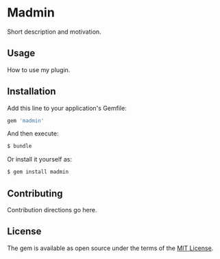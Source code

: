 # Madmin
Short description and motivation.

## Usage
How to use my plugin.

## Installation
Add this line to your application's Gemfile:

```ruby
gem 'madmin'
```

And then execute:
```bash
$ bundle
```

Or install it yourself as:
```bash
$ gem install madmin
```

## Contributing
Contribution directions go here.

## License
The gem is available as open source under the terms of the [MIT License](https://opensource.org/licenses/MIT).
